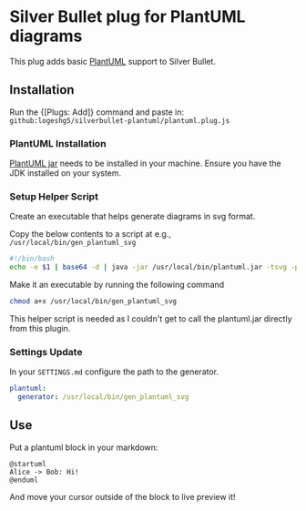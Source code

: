 # Silver Bullet plug for PlantUML diagrams

This plug adds basic [PlantUML](https://www.plantuml.com) support to Silver Bullet.

## Installation

Run the {[Plugs: Add]} command and paste in: `github:logeshg5/silverbullet-plantuml/plantuml.plug.js`

### PlantUML Installation

[PlantUML jar](https://plantuml.com/download) needs to be installed in your machine. Ensure you have the JDK installed on your system.

### Setup Helper Script

Create an executable that helps generate diagrams in svg format.

Copy the below contents to a script at e.g., `/usr/local/bin/gen_plantuml_svg`

```bash
#!/bin/bash
echo -e $1 | base64 -d | java -jar /usr/local/bin/plantuml.jar -tsvg -pipe
```

Make it an executable by running the following command

```bash
chmod a+x /usr/local/bin/gen_plantuml_svg
```

This helper script is needed as I couldn't get to call the plantuml.jar directly from this plugin.

### Settings Update

In your `SETTINGS.md` configure the path to the generator.

```yaml
plantuml:
  generator: /usr/local/bin/gen_plantuml_svg
```

## Use

Put a plantuml block in your markdown:

```plantuml
@startuml
Alice -> Bob: Hi!
@enduml
```

And move your cursor outside of the block to live preview it!
